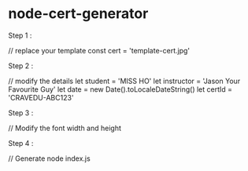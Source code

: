 # node-cert-generator

Step 1 :

// replace your template
const cert = 'template-cert.jpg'

Step 2 : 

// modify the details 
let student = 'MISS HO'
let instructor = 'Jason Your Favourite Guy'
let date = new Date().toLocaleDateString()
let certId = 'CRAVEDU-ABC123'

Step 3 : 

// Modify the font width and height

Step 4 : 

// Generate 
node index.js 

